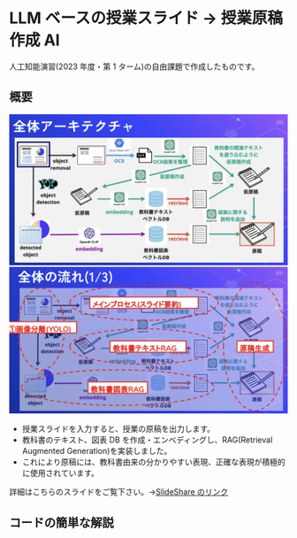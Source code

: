 # LLM ベースの授業スライド → 授業原稿作成 AI

人工知能演習(2023 年度・第 1 ターム)の自由課題で作成したものです。

## 概要

![全体像](image/%E5%85%A8%E4%BD%93%E5%83%8F.png)
![役割](image/%E5%BD%B9%E5%89%B2.png)

- 授業スライドを入力すると、授業の原稿を出力します。
- 教科書のテキスト、図表 DB を作成・エンべディングし、RAG(Retrieval Augmented Generation)を実装しました。
- これにより原稿には、教科書由来の分かりやすい表現、正確な表現が積極的に使用されています。

詳細はこちらのスライドをご覧下さい。→[SlideShare のリンク](https://www.slideshare.net/TakuoTachibana1/llm-7cb3)

## コードの簡単な解説
